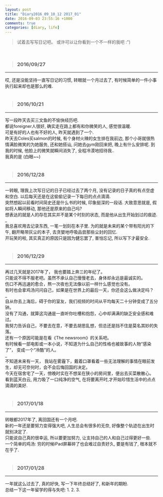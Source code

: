 ```yaml
---
layout: post
title: "Diary2016_09_10_12 2017_01"
date: 2016-09-03 23:55:16 +1000
comments: true
categories: [diary, life]
---
```


> 试着去写写日记吧。 或许可以让你看到一个不一样的我吧 :")  

<!--more-->
<br>   

>### 2016/09/27 ###
----------
哎, 还是没能坚持一直写日记的习惯, 转眼就一个月过去了, 有时候简单的一件小事执行起来却也是那么的难.   
<br>

>### 2016/10/21 ###
----------
写一段昨天去买三文鱼的不愉快经历吧.     
都说foreigner人很好, 确实走在路上都有和你微笑的人, 感觉很温暖.     
可是有好的人也有不好的人, 昨天就遇到了一个.     
昨天去Coles买salmon的时候, 有个身材火辣的女生排在我前边, 那个小哥就很热情满脸微笑的为她服务, 还和她搭讪, 问她去gym刚回来把, 晚上有什么安排呢. 到我的时候, 他脸上的微笑就瞬间消失了, 全程冷漠地招待我..     
我真的是 (白眼~~)     
<br>

>### 2016/12/28 ###
----------
一转眼, 理我上次写日记的日子已经过去了两个月, 没有记录的日子真的有点空虚和空白. 以后每天还是在这偷偷记录一下每日的点点滴滴.     
突然想起以前看时间简史还是什么书的时候, 印象挺深的一段话. 大致意思就是, 假如将人瞬间移动, 那他还是原来的自己吗?      
想表达的就是人的存在其实并不是某个时刻的状态, 而是他从出生开始划过的痕迹.      
_   
我总喜欢用去记录东西, 一笔一划刻在本子里. 为的就是未来的某个带有阳光的下午, 翻开略带灰尘的本子, 去贪婪地呼吸品尝那些尘封的回忆.     
开玩笑的啦, 其实真正的原因只是因为健忘罢了, 害怕忘记, 所以写下才最安全.     
<br>

>### 2016/12/29 ###
----------
再过几天就是2017年了， 我也要踏上奔三的年纪了。     
只能说不得不服老吧。虽然不承认自己慢慢老去，身体却永远是最诚实的。    
伤口不再迅速的愈合，熬一次夜也无法像以前一样什么感觉也没有。      
有时也会拿鸡汤问问自己，如果是在世界上的最后一天，你还会这么做决定吗？    
_     
自从你去上海后，碍于你的室友，我们视频的时间从平均每天二十分钟变成了五分钟。      
没有了沟通，就算这沟通是一直听你吐槽和抱怨，心中却满满的缺乏安全感和难过。      
我努力告诉自己，不要去在意，不要去胡思乱想，但总还是挡不住是莫名其妙的失落。      
还有一个原因可能是在看《The newsroom》的关系吧。      
有时候看一部电影或一本小说，不知道为什么自己的性格也被故事的人物“感染了”， 变成一个“冷酷”的人。    
_     
不知道未来有一天， 我站在雾霾下，戴着口罩看着一些无法理解的事情在眼前发生，却无可奈何时，会不会后悔回国的决定。      
今天在宿舍宅了一天，傍晚时实在不想呆在狭小的房间里，便出去买菜散散心。     
看到蓝天白云, 用力吸了一口纯净的空气, 在将要离开时,才开始珍惜生活中的点点滴滴的美好.    
<br>

>### 2017/01/18 ###
----------
转眼都2017年了, 离回国还有一个月吧.    
新的一年还是要努力变得强大吧, 人生总会有很多的无奈, 好像整个轨迹在出生时就别决定了.     
只能说自己真的很幸运, 所以要更加努力, 让支持自己的人和自己过得更好一些.    
一个简单的鸡汤: 穷的时候iPad屏幕碎了也会难过自责好久, 要是有钱了, 根本就不在乎了.     
<br>

>### 2017/01/28 ###
----------
一年就这么过去了, 真的好快, 写一下年终总结好了, 和新年的期盼.    
总结一下这一年留学的得与失吧:
1.
2.
3.   

<br>
